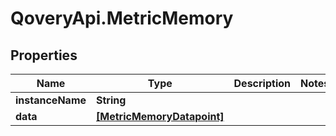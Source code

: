# QoveryApi.MetricMemory

## Properties

Name | Type | Description | Notes
------------ | ------------- | ------------- | -------------
**instanceName** | **String** |  | 
**data** | [**[MetricMemoryDatapoint]**](MetricMemoryDatapoint.md) |  | 



